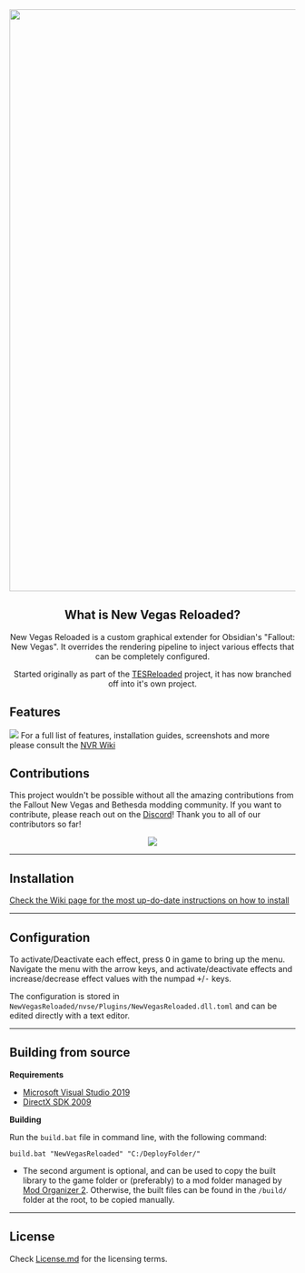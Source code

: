 <div align="center">
    <a href="https://dlpnd.github.io/nvr-wiki/"><img src="https://i.imgur.com/SUr8ORH.png" width="1024" alt="EOP" /></a>
</div>

<div align="center">

## What is New Vegas Reloaded?

New Vegas Reloaded is a custom graphical extender for Obsidian's "Fallout: New Vegas". It overrides the rendering pipeline to inject various effects that can be completely configured.

Started originally as part of the [TESReloaded](https://github.com/llde/TESReloaded10) project, it has now branched off into it's own project.
</div>

## Features
![](https://i.imgur.com/SLXwTZO.jpeg)
For a full list of features, installation guides, screenshots and more please consult the [NVR Wiki](https://dlpnd.github.io/nvr-wiki/)

## Contributions
This project wouldn't be possible without all the amazing contributions from the Fallout New Vegas and Bethesda modding community. If you want to contribute, please reach out on the [Discord](https://discord.com/invite/QgN6mR6eTK)!  Thank you to all of our contributors so far! 
<div align=center>
  <a href="https://github.com/pr0bability/TESReloaded10/graphs/contributors">
    <img src="https://contrib.rocks/image?repo=pr0bability/TESReloaded10" />
  </a>
  </p>
</div>

----
## Installation

[Check the Wiki page for the most up-do-date instructions on how to install](https://dlpnd.github.io/nvr-wiki/docs/Installation)

----
## Configuration

To activate/Deactivate each effect, press <kbd>O</kbd> in game to bring up the menu. Navigate the menu with the arrow keys, and activate/deactivate effects and increase/decrease effect values with the numpad <kbd>+</kbd>/<kbd>-</kbd> keys.

The configuration is stored in `NewVegasReloaded/nvse/Plugins/NewVegasReloaded.dll.toml` and can be edited directly with a text editor.

----
## Building from source
**Requirements**
* [Microsoft Visual Studio 2019](https://community.chocolatey.org/packages/visualstudio2019community)
* [DirectX SDK 2009](https://community.chocolatey.org/packages/directx-sdk)

**Building**

Run the `build.bat` file in command line, with the following command:

```shell
build.bat "NewVegasReloaded" "C:/DeployFolder/"
```

 * The second argument is optional, and can be used to copy the built library to the game folder or (preferably) to a mod folder managed by [Mod Organizer 2](https://vivanewvegas.github.io/mo2.html). Otherwise, the built files can be found in the `/build/` folder at the root, to be copied manually.

----
## License
Check [License.md](License.md) for the licensing terms.